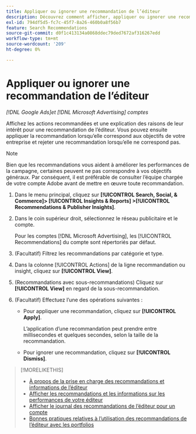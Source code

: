 ```yaml
---
title: Appliquer ou ignorer une recommandation de l’éditeur
description: Découvrez comment afficher, appliquer ou ignorer une recommandation de l’éditeur.
exl-id: 794df5d5-fc7c-45f7-8a26-460b0a8f56b7
feature: Search Recommendations
source-git-commit: d0f1c413134a0868ddec79ded7672af316267edd
workflow-type: tm+mt
source-wordcount: '209'
ht-degree: 0%

---
```


# Appliquer ou ignorer une recommandation de l’éditeur

*[!DNL Google Ads]et [!DNL Microsoft Advertising] comptes*

Affichez les actions recommandées et une explication des raisons de leur intérêt pour une recommandation de l’éditeur. Vous pouvez ensuite appliquer la recommandation lorsqu’elle correspond aux objectifs de votre entreprise et rejeter une recommandation lorsqu’elle ne correspond pas.

>[!NOTE]
>
>Bien que les recommandations vous aident à améliorer les performances de la campagne, certaines peuvent ne pas correspondre à vos objectifs généraux. Par conséquent, il est préférable de consulter l’équipe chargée de votre compte Adobe avant de mettre en œuvre toute recommandation.

1. Dans le menu principal, cliquez sur **[!UICONTROL Search, Social, & Commerce]> [!UICONTROL Insights & Reports] >[!UICONTROL Recommendations & Publisher Insights]**.

1. Dans le coin supérieur droit, sélectionnez le réseau publicitaire et le compte.

   Pour les comptes [!DNL Microsoft Advertising], les [!UICONTROL Recommendations] du compte sont répertoriés par défaut.

1. (Facultatif) Filtrez les recommandations par catégorie et type.

1. Dans la colonne [!UICONTROL Actions] de la ligne recommandation ou insight, cliquez sur **[!UICONTROL View]**.

1. (Recommandations avec sous-recommandations) Cliquez sur **[!UICONTROL View]** en regard de la sous-recommandation.

1. (Facultatif) Effectuez l’une des opérations suivantes :

   * Pour appliquer une recommandation, cliquez sur **[!UICONTROL Apply]**.

     L’application d’une recommandation peut prendre entre millisecondes et quelques secondes, selon la taille de la recommandation.

   * Pour ignorer une recommandation, cliquez sur **[!UICONTROL Dismiss]**.

>[!MORELIKETHIS]
>
>* [À propos de la prise en charge des recommandations et informations de l’éditeur](recommendation-support.md)
>* [Afficher les recommandations et les informations sur les performances de votre éditeur](recommendation-view.md)
>* [Afficher le journal des recommandations de l’éditeur pour un compte](recommendation-view-log.md)
>* [Bonnes pratiques relatives à l’utilisation des recommandations de l’éditeur avec les portfolios](recommendation-best-practices.md)

